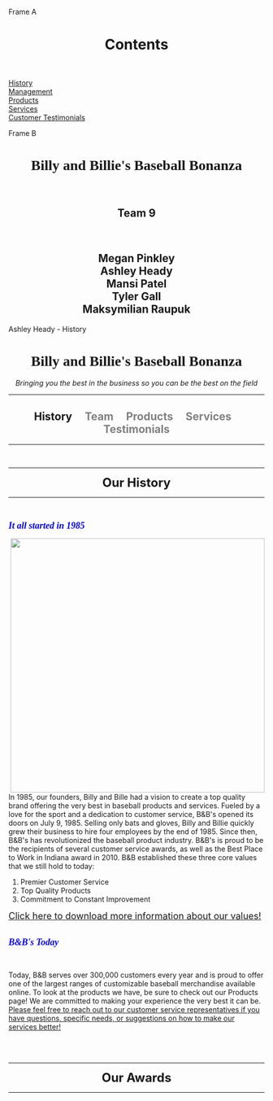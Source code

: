<!DOCTYPE html PUBLIC "-//W3C//DTD HTML 4.01//EN">
<html lang="en">
<head>
<meta name="viewport" content=
"width=device-width, initial-scale=1">
<meta name="generator" content=
"HTML Tidy for Linux (vers 14 June 2007), see www.w3.org">
<title>Welcome to My Web Page</title>
<meta http-equiv="Content-Type" content=
"text/html; charset=us-ascii">
<meta content="MSHTML 6.00.2800.1400" name="GENERATOR">
<html>

<frameset cols="30%,70%">
	<frame src="frame_a.html">
	<frame src="frame_b.html" name="showframe">
</frameset>

</html>

Frame A
<html>

<h1 align="center"> Contents </h1>
<br>

<a href="https://web.ics.purdue.edu/~headya/" target="showframe"> History </a>
<br>
<a href="https://web.ics.purdue.edu/~gallt/Indexproject.html" target="showframe"> Management </a>
<br>
<a href="382projectcode.html" target="showframe">Products </a> 
<br>
<a href="https://web.ics.purdue.edu/~mraupuk/index1" target="showframe"> Services </a>
<br>
<a href="https://web.ics.purdue.edu/~patel786/" target="showframe"> Customer Testimonials </a>
<br>



<script language="JavaScript">
			document.write("This page was last modified on: " + document.lastModified +"");
		</script>
</html>
 Frame B
<html>

<h1 align="center"> <font face="Georgia">Billy and Billie's Baseball Bonanza </font> </h1>
<br>

<h2 align="center"> Team 9 </h2>
<br>

<h2 align="center">
Megan Pinkley <br>
Ashley Heady <br>
Mansi Patel <br>
Tyler Gall <br>
Maksymilian Raupuk <br>
</h2>



</html>







Ashley Heady - History 


<html>

<head>

<title>Baseball Bonanza Products</title>

<h1 align="center"><font face="Georgia">Billy and Billie's Baseball Bonanza </font></h1>
<i> <p align="center"> Bringing you the best in the business so you can be the best on the field </p> </i>

</head>

<body>

<hr color = "red">

<h2 align="center">  History &nbsp; &nbsp; <font color="gray"> Team &nbsp; &nbsp; Products &nbsp; &nbsp; Services &nbsp;&nbsp; Testimonials </font></h2> 

<hr color = "red">

<br> 

<hr color = "red">

<font size = "+2"><center><b>Our History</b></center></font>


<hr color = "red">

<br>

<font size = "+1" color = "blue"><font face="Verdana"><i><b>It all started in 1985</b></i></font></font>


<img src="https://usathss.files.wordpress.com/2018/06/baseball_graphic1.jpg" hight=400 width=500 align="right">
<br>

<body>In 1985, our founders, Billy and Bille had a vision to create a top quality brand offering the very best in baseball products and services. Fueled by a love for the sport and a dedication to customer service, B&B's opened its doors on July 9, 1985. Selling only bats and gloves, Billy and Billie quickly grew their business to hire four employees by the end of 1985. Since then, B&B's has revolutionized the baseball product industry. B&B's is proud to be the recipients of several customer service awards, as well as the Best Place to Work in Indiana award in 2010. B&B established these three core values that we still hold to today:

<ol>
<li>Premier Customer Service
<li>Top Quality Products
<li>Commitment to Constant Improvement
</ol>

<body><font size = +1><a href="382.docx">Click here to download more information about our values!</a></font>

<br>
<br>


<font size = "+1" color = "blue"><font face="Verdana"><i><b>B&B's Today</b></i></font></font>

<br>

<justified><font style = "caliber">Today, B&B serves over 300,000 customers every year and is proud to offer one of the largest ranges of customizable baseball merchandise available online. To look at the products we have, be sure to check out our Products page! We are committed to making your experience the very best it can be. <u>Please feel free to reach out to our customer service representatives if you have questions, specific needs, or suggestions on how to make our services better!</u></font></justified>

<br>
<br>

<hr color = "red">

<font size = "+2"><center><b>Our Awards</b></center></font>

<hr color = "blue">

<ul>
</html>

